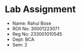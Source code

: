# Lab Assignment 
- Name: Rahul Bose
- ROll No: 30001223071
- Reg No: 233001010545
- Dept: BCA
- Sem: 2
